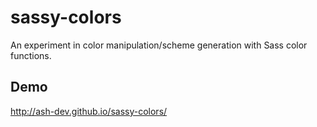 # sassy-colors

An experiment in color manipulation/scheme generation with Sass color functions.

## Demo

http://ash-dev.github.io/sassy-colors/
